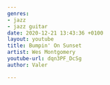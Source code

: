 ```yaml
---
genres:
- jazz
- jazz guitar
date: 2020-12-21 13:43:36 +0100
layout: youtube
title: Bumpin' On Sunset
artist: Wes Montgomery
youtube-url: dqn3PF_DcSg
author: Valer

---
```

